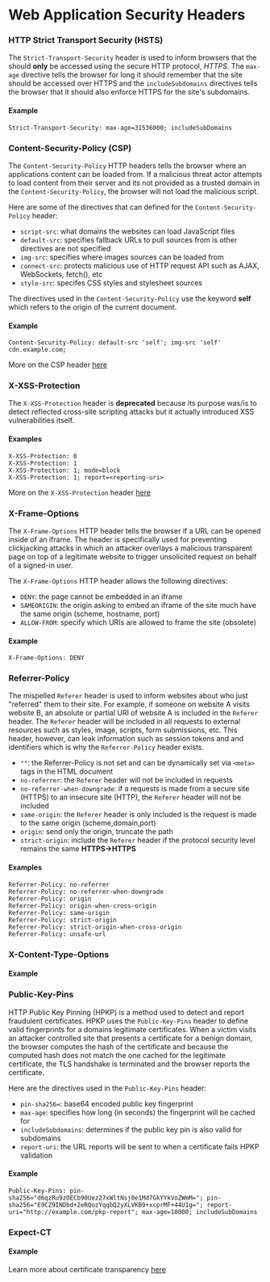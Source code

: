 # Web Application Security Headers

### HTTP Strict Transport Security (HSTS)

The `Strict-Transport-Security` header is used to inform browsers that the should **only** be accessed using the secure HTTP protocol, *HTTPS*. The `max-age` directive tells the browser for long it should remember that the site should be accessed over HTTPS and the `includeSubdomains` directives tells the browser that it should also enforce HTTPS for the site's subdomains.

#### Example

```
Strict-Transport-Security: max-age=31536000; includeSubDomains
```

### Content-Security-Policy (CSP)

The `Content-Security-Policy` HTTP headers tells the browser where an applications content can be loaded from. If a malicious threat actor attempts to load content from their server and its not provided as a trusted domain in the `Content-Security-Policy`, the browser will not load the malicious script. 

Here are some of the directives that can defined for the `Content-Security-Policy` header:

- `script-src`: what domains the websites can load JavaScript files
- `default-src`: specifies fallback URLs to pull sources from is other directives are not specified
- `img-src`: specifies where images sources can be loaded from
- `connect-src`: protects malicious use of HTTP request API such as AJAX, WebSockets, fetch(), etc
- `style-src`: specifes CSS styles and stylesheet sources

The directives used in the `Content-Security-Policy` use the keyword **self** which refers to the origin of the current document.

#### Example

```
Content-Security-Policy: default-src 'self'; img-src 'self' cdn.example.com;
```

More on the CSP header [here](https://content-security-policy.com/)

### X-XSS-Protection

The `X-XSS-Protection` header is **deprecated** because its purpose was/is to detect reflected cross-site scripting attacks but it actually introduced XSS vulnerabilities itself.

#### Examples

```
X-XSS-Protection: 0
X-XSS-Protection: 1
X-XSS-Protection: 1; mode=block
X-XSS-Protection: 1; report=<reporting-uri>
```

More on the `X-XSS-Protection` header [here](https://developer.mozilla.org/en-US/docs/Web/HTTP/Headers/X-XSS-Protection)

### X-Frame-Options

The `X-Frame-Options` HTTP header tells the browser if a URL can be opened inside of an iframe. The header is specifically used for preventing clickjacking attacks in which an attacker overlays a malicious transparent page on top of a legitimate website to trigger unsolicited request on behalf of a signed-in user.

The `X-Frame-Options` HTTP header allows the following directives:

- `DENY`: the page cannot be embedded in an iframe
- `SAMEORIGIN`: the origin asking to embed an iframe of the site much have the same origin (scheme, hostname, port)
- `ALLOW-FROM`: specify which URIs are allowed to frame the site (obsolete)

#### Example

```
X-Frame-Options: DENY
```

### Referrer-Policy

The mispelled `Referer` header is used to inform websites about who just "referred" them to their site. For example, if someone on website A visits website B, an absolute or partial URI of website A is included in the `Referer` header. The `Referer` header will be included in all requests to external resources such as styles, image, scripts, form submissions, etc. This header, however, can leak information such as session tokens and and identifiers which is why the `Referrer-Policy` header exists.

- `""`: the Referrer-Policy is not set and can be dynamically set via `<meta>` tags in the HTML document 
- `no-referrer`: the `Referer` header will not be included in requests
- `no-referrer-when-downgrade`: if a requests is made from a secure site (HTTPS) to an insecure site (HTTP), the `Referer` header will not be included
- `same-origin`: the `Referer` header is only included is the request is made to the same origin (scheme,domain,port)
- `origin`: send only the origin, truncate the path
- `strict-origin`: include the `Referer` header if the protocol security level remains the same **HTTPS->HTTPS**

#### Examples

```
Referrer-Policy: no-referrer
Referrer-Policy: no-referrer-when-downgrade
Referrer-Policy: origin
Referrer-Policy: origin-when-cross-origin
Referrer-Policy: same-origin
Referrer-Policy: strict-origin
Referrer-Policy: strict-origin-when-cross-origin
Referrer-Policy: unsafe-url
```

### X-Content-Type-Options

#### Example

### Public-Key-Pins

HTTP Public Key Pinning (HPKP) is a method used to detect and report fraudulent certificates. HPKP uses the `Public-Key-Pins` header to define valid fingerprints for a domains legitimate certificates. When a victim visits an attacker controlled site that presents a certificate for a benign domain, the browser computes the hash of the certificate and because the computed hash does not match the one cached for the legitimate certificate, the TLS handshake is terminated and the browser reports the certificate.

Here are the directives used in the `Public-Key-Pins` header:

- `pin-sha256=`: base64 encoded public key fingerprint
- `max-age`: specifies how long (in seconds) the fingerprint will be cached for
- `includeSubdomains`: determines if the public key pin is also valid for subdomains
- `report-uri`: the URL reports will be sent to when a certificate fails HPKP validation

#### Example

```
Public-Key-Pins: pin-sha256="d6qzRu9zOECb90Uez27xWltNsj0e1Md7GkYYkVoZWmM="; pin-sha256="E9CZ9INDbd+2eRQozYqqbQ2yXLVKB9+xcprMF+44U1g="; report-uri="http://example.com/pkp-report"; max-age=10000; includeSubDomains
```

### Expect-CT

#### Example

Learn more about certificate transparency [here](https://certificate.transparency.dev/howctworks/)
